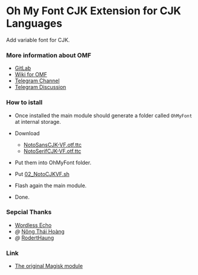 # Oh My Font CJK Extension for CJK Languages
Add variable font for CJK.

### More information about OMF
- [GitLab](https://gitlab.com/nongthaihoang/oh_my_font)
- [Wiki for OMF](https://gitlab.com/nongthaihoang/oh_my_font/-/wikis/home)
- [Telegram Channel](https://t.me/ohmyfont_channel)
- [Telegram Discussion](https://t.me/ohmyfont)

### How to istall
- Once installed the main module should generate a folder called `OhMyFont` at internal storage.

- Download
  - [NotoSansCJK-VF.otf.ttc](https://github.com/WordlessEcho/patch-noto-cjk-for-android/raw/main/noto/sans/2.004/NotoSansCJK-VF.otf.ttc)
  - [NotoSerifCJK-VF.otf.ttc](https://github.com/WordlessEcho/patch-noto-cjk-for-android/raw/main/noto/serif/2.002/NotoSerifCJK-VF.otf.ttc)
- Put them into OhMyFont folder.
- Put [02_NotoCJKVF.sh](https://github.com/PianCat/Oh-My-Font-CJK-VF-Extensions/raw/master/50_NotoCJKVF.sh)
- Flash again the main module.
- Done.

### Sepcial Thanks
- [Wordless Echo](https://github.com/WordlessEcho)
- _@_ [Nông Thái Hoàng](https://t.me/nongthaihoang)
- _@_ [RodertHaung](https://github.com/RodertHaung)

### Link
- [The original Magisk module](https://github.com/WordlessEcho/Noto-CJK-VF-Magisk)
